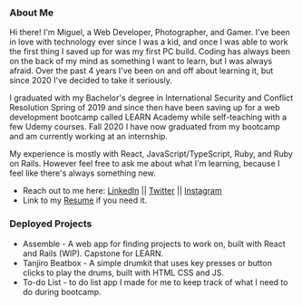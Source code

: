 ### About Me
Hi there! I'm Miguel, a Web Developer, Photographer, and Gamer. I've been in love with technology ever since I was a kid, and once I was able to work the first thing I saved up for was my first PC build. Coding has always been on the back of my mind as something I want to learn, but I was always afraid. Over the past 4 years I've been on and off about learning it, but since 2020 I've decided to take it seriously. 

I graduated with my Bachelor's degree in International Security and Conflict Resolution Spring of 2019 and since then have been saving up for a web development bootcamp called LEARN Academy while self-teaching with a few Udemy courses. Fall 2020 I have now graduated from my bootcamp and am currently working at an internship. 

My experience is mostly with React, JavaScript/TypeScript, Ruby, and Ruby on Rails. However feel free to ask me about what I'm learning, because I feel like there's always something new.

- Reach out to me here: [LinkedIn](https://www.linkedin.com/in/reynaldo-miguel-palo/) || [Twitter](https://twitter.com/MigsDev) || [Instagram](https://www.instagram.com/miguel.analog/)
- Link to my [Resume](https://www.canva.com/design/DAEEnUh24w8/XFscjbRunVpc14gClbMqvA/view?utm_content=DAEEnUh24w8&utm_campaign=designshare&utm_medium=link&utm_source=sharebutton) if you need it.

### Deployed Projects
- Assemble - A web app for finding projects to work on, built with React and Rails (WIP). Capstone for LEARN.
- Tanjiro Beatbox - A simple drumkit that uses key presses or button clicks to play the drums, built with HTML CSS and JS.
- To-do List - to do list app I made for me to keep track of what I need to do during bootcamp.
<!--
**rmdpalo/rmdpalo** is a ✨ _special_ ✨ repository because its `README.md` (this file) appears on your GitHub profile.

Here are some ideas to get you started:

- 🔭 I’m currently working on ...
- 🌱 I’m currently learning ...
- 👯 I’m looking to collaborate on ...
- 🤔 I’m looking for help with ...
- 💬 Ask me about ...
- 📫 How to reach me: ...
- 😄 Pronouns: ...
- ⚡ Fun fact: ...
-->
